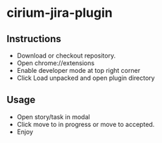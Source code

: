 # cirium-jira-plugin


## Instructions

- Download or checkout repository. 
- Open chrome://extensions
- Enable developer mode at top right corner
- Click Load unpacked and open plugin directory

## Usage
- Open story/task in modal
- Click move to in progress or move to accepted.
- Enjoy